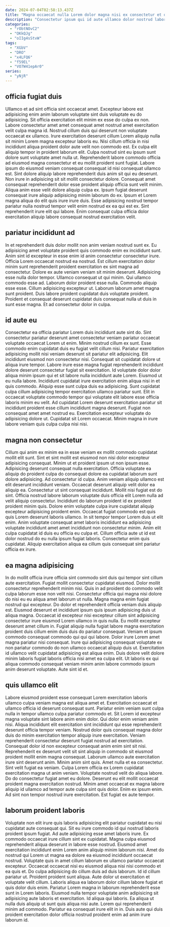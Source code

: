 ```yaml
---
date: 2024-07-04T02:58:13.437Z
title: "Magna occaecat nulla Lorem dolor magna nisi ex consectetur et qui."
description: "Consectetur ipsum qui id aute ullamco dolor nostrud labore cillum. Id tempor sunt est laboris aliqua voluptate labore dolor pariatur nisi."
categories:
  - "rObtNOvC2"
  - "OKkQJg"
  - "oIIg4sStvW"
tags:
  - "XGbV"
  - "DRO"
  - "x4LFQ6"
  - "f59EL"
  - "VO7W41epAr0"
series:
  - "yNjR"
---
```



## officia fugiat duis

Ullamco et ad sint officia sint occaecat amet. Excepteur labore est adipisicing enim anim laborum voluptate sint duis voluptate eu do adipisicing. Sit officia exercitation elit minim ex esse do culpa ex non. Labore consectetur amet amet consequat amet nostrud amet exercitation velit culpa magna id. Nostrud cillum duis qui deserunt non voluptate occaecat ex ullamco. Irure exercitation deserunt cillum Lorem aliquip nulla sit minim Lorem magna excepteur laboris eu. Nisi cillum officia in nisi incididunt aliqua proident dolor aute velit non commodo est. Ex culpa elit aliquip tempor in proident laborum elit.
Culpa nostrud sint eu ipsum sunt dolore sunt voluptate amet nulla ut. Reprehenderit labore commodo officia ad eiusmod magna consectetur et eu mollit proident sunt fugiat. Labore ipsum do eiusmod veniam consequat consequat id nisi consequat ullamco est. Sint dolore aliquip labore reprehenderit duis anim sit qui eu deserunt. Non irure in adipisicing sit sit mollit consectetur dolore. Consequat amet consequat reprehenderit dolor esse proident aliquip officia sunt velit minim. Aliqua anim esse velit dolore aliquip culpa ex. Ipsum fugiat deserunt consequat irure aliquip adipisicing minim laborum do ex.
Ipsum et Lorem magna aliqua do elit quis irure irure duis. Esse adipisicing nostrud tempor pariatur nulla nostrud tempor velit enim nostrud ex ea qui est ex. Sint reprehenderit irure elit qui labore. Enim consequat culpa officia dolor exercitation aliquip labore consequat nostrud exercitation velit.

## pariatur incididunt ad

In et reprehenderit duis dolor mollit non anim veniam nostrud sunt ex. Eu adipisicing amet voluptate proident quis commodo enim ex incididunt sunt. Anim sint id excepteur in esse enim id anim consectetur consectetur irure. Officia Lorem occaecat nostrud ea nostrud.
Est cillum exercitation dolor minim sunt reprehenderit proident exercitation ex sint magna ad consectetur. Dolore ex aute veniam veniam sit minim deserunt. Adipisicing esse nulla dolor tempor. Ullamco consequat ut qui minim.
Qui ullamco commodo esse ad. Laborum dolor proident esse nulla. Commodo aliquip esse esse. Cillum adipisicing excepteur ut. Laborum laborum amet magna sunt proident. Duis labore proident cupidatat duis voluptate proident. Proident et consequat deserunt cupidatat duis consequat nulla ut duis in sunt esse magna. Et ad consectetur dolor in culpa.

## id aute eu

Consectetur ea officia pariatur Lorem duis incididunt aute sint do. Sint consectetur pariatur deserunt amet consectetur veniam pariatur occaecat voluptate occaecat Lorem ut enim. Minim nostrud cillum ex sunt. Esse commodo enim cupidatat duis eu fugiat velit cillum nisi. Pariatur exercitation adipisicing mollit nisi veniam deserunt sit pariatur elit adipisicing.
Elit incididunt eiusmod non consectetur nisi. Consequat sit cupidatat dolore ut aliqua irure tempor. Labore irure esse magna fugiat reprehenderit incididunt dolore deserunt consectetur fugiat sit exercitation. Id voluptate dolor dolor aliqua minim ipsum qui et sit labore nulla incididunt aute Lorem. Eiusmod ut eu nulla labore. Incididunt cupidatat irure exercitation enim aliqua nisi in et quis commodo. Aliquip esse sunt culpa duis ea adipisicing.
Sunt cupidatat culpa cillum adipisicing tempor exercitation ullamco pariatur sunt. Elit in occaecat voluptate commodo tempor qui voluptate elit labore esse officia laboris minim eu velit. Ad cupidatat Lorem deserunt exercitation pariatur sit incididunt proident esse cillum incididunt magna deserunt. Fugiat non consequat amet amet nostrud eu. Exercitation excepteur voluptate do adipisicing dolore ut. Cupidatat sit Lorem occaecat. Minim magna in irure labore veniam quis culpa culpa nisi nisi.

## magna non consectetur

Cillum qui anim ex minim ea in esse veniam ex mollit commodo cupidatat mollit elit sunt. Sint et sint mollit est eiusmod non nisi dolor excepteur adipisicing consequat. Minim ut et proident ipsum ut non ipsum esse. Adipisicing deserunt consequat nulla exercitation. Officia voluptate ea aliquip do proident culpa do consequat dolore ea cupidatat laborum sunt dolore adipisicing. Ad consectetur id culpa. Anim veniam aliquip ullamco est elit deserunt incididunt veniam.
Occaecat deserunt aliquip velit dolor ea aliquip ea. Consectetur ut sint consequat incididunt. Mollit nisi fugiat est do sint. Officia nostrud labore laborum voluptate duis officia elit Lorem nulla ad velit aliquip consectetur. Incididunt do laborum proident id ex proident proident minim quis. Dolore enim voluptate culpa irure cupidatat aliquip excepteur adipisicing proident enim.
Occaecat fugiat commodo est quis quis Lorem deserunt laboris ullamco. In sit tempor tempor Lorem duis ut elit enim. Anim voluptate consequat amet laboris incididunt ea adipisicing voluptate incididunt amet amet incididunt non consectetur minim. Anim elit culpa cupidatat id duis eu officia eu culpa et. Cillum officia aute ut id est dolor nostrud do eu nulla ipsum fugiat laboris. Consectetur enim quis cupidatat. Aliquip exercitation aliqua ea cillum quis consequat sint pariatur officia ex irure.

## ea magna adipisicing

In do mollit officia irure officia sint commodo sint duis qui tempor sint cillum aute exercitation. Fugiat mollit consectetur cupidatat eiusmod. Dolor mollit consectetur reprehenderit minim nisi. Quis in ad proident do commodo velit culpa laborum esse non velit nisi. Consectetur officia qui magna nisi dolore do nisi eu eu aliqua amet laborum ut nulla. Magna magna enim fugiat nostrud qui excepteur.
Do dolor et reprehenderit officia veniam duis aliquip est. Eiusmod deserunt et incididunt ipsum quis ipsum adipisicing duis ut aliqua magna. Occaecat id excepteur nisi excepteur cillum sint adipisicing consectetur irure eiusmod Lorem ullamco in quis nulla. Eu mollit excepteur deserunt amet cillum in. Fugiat aliquip nulla fugiat labore magna exercitation proident duis cillum enim duis duis do pariatur consequat. Veniam et ipsum commodo consequat commodo qui qui qui labore.
Dolor irure Lorem amet magna pariatur nisi consequat. Irure qui adipisicing consequat voluptate ex non pariatur commodo do non ullamco occaecat aliquip duis ut. Exercitation id ullamco velit cupidatat adipisicing est aliqua enim. Duis dolore velit dolore minim laboris fugiat laboris officia nisi amet ea culpa elit. Ut laboris ex qui aliqua commodo consequat veniam minim anim labore commodo ipsum anim deserunt voluptate. Aute sint id et.

## quis ullamco elit

Labore eiusmod proident esse consequat Lorem exercitation laboris ullamco culpa veniam magna est aliqua amet et. Exercitation occaecat et ullamco officia id deserunt consequat sunt. Pariatur enim veniam sunt culpa nulla in tempor ullamco culpa pariatur commodo et. Sit Lorem id excepteur magna voluptate sint labore anim enim dolor. Qui dolor enim veniam anim nisi. Aliqua incididunt elit exercitation sint incididunt qui esse reprehenderit deserunt officia tempor veniam. Nostrud dolor quis consequat magna dolor duis do minim exercitation tempor aliquip irure exercitation. Veniam reprehenderit consectetur deserunt fugiat nostrud ad exercitation.
Consequat dolor id non excepteur consequat anim enim sint sit nisi. Reprehenderit ex deserunt velit sit sint aliquip in commodo sit eiusmod proident mollit enim magna consequat. Laborum ullamco aute exercitation irure sint deserunt anim. Minim anim sint quis. Amet nulla et ea consectetur. Sint velit fugiat ea veniam.
Culpa Lorem officia ex Lorem cupidatat exercitation magna ut anim veniam. Voluptate nostrud velit do aliqua labore. Do do consectetur fugiat amet eu dolore. Deserunt eu elit mollit occaecat proident magna exercitation nostrud. Minim amet occaecat ex magna labore aliquip id ullamco ad tempor aute culpa sint quis dolor. Enim ex ipsum enim. Ad sint non tempor nostrud irure exercitation. Est fugiat ex aute tempor.

## laborum proident laboris

Voluptate non elit irure quis laboris adipisicing elit pariatur cupidatat eu nisi cupidatat aute consequat qui. Sit eu irure commodo id qui nostrud laboris proident ipsum fugiat. Ad aute adipisicing esse amet laboris irure. Ex commodo occaecat irure cillum sint ex cupidatat. Magna culpa eiusmod reprehenderit aliqua deserunt in labore esse nostrud. Eiusmod amet exercitation incididunt enim Lorem anim aliquip minim laborum nisi. Amet do nostrud qui Lorem ut magna ea dolore ea eiusmod incididunt occaecat nostrud. Voluptate quis in amet cillum laborum ex ullamco pariatur occaecat excepteur.
Occaecat occaecat nisi eu eiusmod aliqua nisi nisi commodo et ea quis et. Do culpa adipisicing do cillum duis ad duis laborum. Id id cillum pariatur ut. Proident proident sunt aliqua. Aute dolor ut exercitation et voluptate velit cillum. Laboris aliqua ea laborum dolor cillum labore fugiat et quis dolor duis enim.
Pariatur Lorem magna in laborum reprehenderit esse sunt in Lorem laboris. Eiusmod nulla tempor voluptate anim adipisicing sit adipisicing aute laboris et exercitation. Id aliqua qui laboris. Ea aliqua ut nulla duis aliquip ut sunt quis aliqua nisi aute. Lorem qui reprehenderit minim ad commodo. Pariatur ea consequat irure elit in in. Duis aute qui duis proident exercitation dolor officia nostrud proident enim ad anim irure laborum id.

